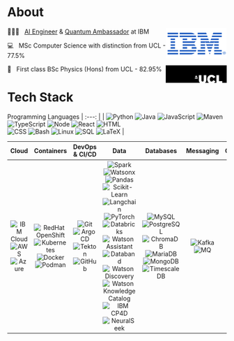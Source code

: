 # About
[<img width="140" align="right" alt="IBM logo" src="ibm.png" />](https://www.ibm.com)

🧑🏼‍💻 &nbsp; [AI Engineer](https://www.youtube.com/watch?v=WZMJHh4yz6g) \& [Quantum Ambassador](https://www.youtube.com/watch?v=AQjKUN8PORM) at IBM

💻 &nbsp; MSc Computer Science with distinction from UCL - 77.5%

🔭 &nbsp; First class BSc Physics (Hons) from UCL - 82.95%
[<img width="140" align="right" alt="UCL logo" src="ucl.jpeg" />](https://www.ucl.ac.uk/)


# Tech Stack

Programming Languages
| :---: |
| ![Python](https://img.shields.io/badge/-Python-333333?style=flat&logo=python) ![Java](https://img.shields.io/badge/-Java-333333?style=flat&logo=java) ![JavaScript](https://img.shields.io/badge/-JavaScript-333333?style=flat&logo=javascript) ![Maven](https://img.shields.io/badge/-Maven-333333?style=flat&logo=apachemaven) </br> ![TypeScript](https://img.shields.io/badge/-TypeScript-333333?style=flat&logo=typescript)  ![Node](https://img.shields.io/badge/-Node.js-333333?style=flat&logo=node.js) ![React](https://img.shields.io/badge/-React.js-333333?style=flat&logo=react) ![HTML](https://img.shields.io/badge/-HTML5-333333?style=flat&logo=HTML5) </br> ![CSS](https://img.shields.io/badge/-CSS-333333?style=flat&logo=CSS3) ![Bash](https://img.shields.io/badge/-Bash-333333?style=flat&logo=gnubash) ![Linux](https://img.shields.io/badge/-Linux-333333?style=flat&logo=linux) ![SQL](https://img.shields.io/badge/-SQL-333333?style=flat&logo=microsoft-sql-server) ![LaTeX](https://img.shields.io/badge/-LaTeX-333333?style=flat&logo=latex) |

Cloud | Containers | DevOps \& CI/CD | Data | Databases | Messaging | Quantum |
| :---: | :---: | :---: | :---: | :---: | :---: | :---: |
|![IBM Cloud](https://img.shields.io/badge/-IBM_Cloud-333333?style=flat&logo=ibmcloud) ![AWS](https://img.shields.io/badge/-AWS-333333?style=flat&logo=amazonaws)</br> ![Azure](https://img.shields.io/badge/-Azure-333333?style=flat&logo=microsoftazure)      |      ![RedHat OpenShift](https://img.shields.io/badge/-RedHat_OpenShift-333333?style=flat&logo=redhat) ![Kubernetes](https://img.shields.io/badge/-Kubernetes-333333?style=flat&logo=Kubernetes) </br> ![Docker](https://img.shields.io/badge/-Docker-333333?style=flat&logo=docker) ![Podman](https://img.shields.io/badge/-Podman-333333?style=flat&logo=podman)        |    ![Git](https://img.shields.io/badge/-Git-333333?style=flat&logo=git) ![Argo CD](https://img.shields.io/badge/-Argo_CD-333333?style=flat&logo=argo) ![Tekton](https://img.shields.io/badge/-Tekton-333333?style=flat&logo=tekton) ![GitHub](https://img.shields.io/badge/-GitHub-333333?style=flat&logo=github)        |          ![Spark](https://img.shields.io/badge/-Spark-333333?style=flat&logo=apachespark) ![Watsonx](https://img.shields.io/badge/-Watsonx-333333?style=flat&logo=ibmwatson) ![Pandas](https://img.shields.io/badge/-Pandas-333333?style=flat&logo=pandas) ![Scikit-Learn](https://img.shields.io/badge/-ScikitLearn-333333?style=flat&logo=Scikit-Learn) ![Langchain](https://img.shields.io/badge/-Langchain-333333?style=flat&logo=lang-chain) ![PyTorch](https://img.shields.io/badge/-PyTorch-333333?style=flat&logo=pytorch) ![Databricks](https://img.shields.io/badge/-Databricks-333333?style=flat&logo=databricks)   ![Watson Assistant](https://img.shields.io/badge/-Watson_Assistant-333333?style=flat&logo=ibmwatson)  ![Databand](https://img.shields.io/badge/-Databand-333333?style=flat&logo=ibm) ![Watson Discovery](https://img.shields.io/badge/-Watson_Discovery-333333?style=flat&logo=ibmwatson) ![Watson Knowledge Catalog](https://img.shields.io/badge/-Watson_Knowledge_Catalog-333333?style=flat&logo=ibmwatson) <br> ![IBM CP4D](https://img.shields.io/badge/-IBM_CP4D-333333?style=flat&logo=ibm) ![NeuralSeek](https://img.shields.io/badge/-NeuralSeek-333333?style=flat&logo=ibm)      |      ![MySQL](https://img.shields.io/badge/-MySQL-333333?style=flat&logo=mysql) ![PostgreSQL](https://img.shields.io/badge/-PostgreSQL-333333?style=flat&logo=postgresql) ![ChromaDB](https://img.shields.io/badge/-ChromaDB-333333?style=flat&logo=chroma-db) <br> ![MariaDB](https://img.shields.io/badge/-MariaDB-333333?style=flat&logo=mariadb) ![MongoDB](https://img.shields.io/badge/-MongoDB-333333?style=flat&logo=mongodb)  ![TimescaleDB](https://img.shields.io/badge/-TimescaleDB-333333?style=flat&logo=timescaledb)  |          ![Kafka](https://img.shields.io/badge/-Kafka-333333?style=flat&logo=apachekafka) ![MQ](https://img.shields.io/badge/-MQ-333333?style=flat&logo=rabbitmq)               |              ![Qiskit](https://img.shields.io/badge/-Qiskit-333333?style=flat&logo=Qiskit)             | 
